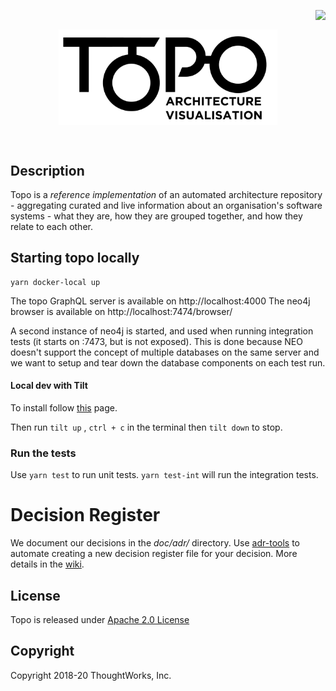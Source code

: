 <p align="right">
  <img align="right" src="https://circleci.com/gh/architecture-topography/topo.svg?style=svg&circle-token=2e4d21d7c386a802037b25ff4fd198899628c955" />
</p>
<br />

<p align="center">
  <img align="center" src="Topo-02.png" width="350" alt="TOPO" />
</p>


<br/>

## Description
Topo is a _reference implementation_ of an automated architecture repository - aggregating curated and live information about an organisation's software systems - what they are, how they are grouped together, and how they relate to each other.

## Starting topo locally

```
yarn docker-local up
```

The topo GraphQL server is available on http://localhost:4000
The neo4j browser is available on http://localhost:7474/browser/

A second instance of neo4j is started, and used when running integration tests (it starts on :7473, but is not exposed).
This is done because NEO doesn't support the concept of multiple databases on the same server and we want to setup and tear down the database components on each test run.

#### Local dev with Tilt
To install follow [this](https://github.com/tilt-dev/tilt#install-tilt) page.

Then run `tilt up` , `ctrl + c` in the terminal then `tilt down` to stop.

### Run the tests

Use `yarn test` to run unit tests. `yarn test-int` will run the integration tests.

# Decision Register

We document our decisions in the *doc/adr/* directory. Use [adr-tools](https://github.com/npryce/adr-tools) to automate creating a new decision register file for your decision. More details in the [wiki](https://github.com/architecture-topography/topo/wiki/decision-register).

## License

Topo is released under [Apache 2.0 License](https://www.apache.org/licenses/LICENSE-2.0)

## Copyright

Copyright 2018-20 ThoughtWorks, Inc.

